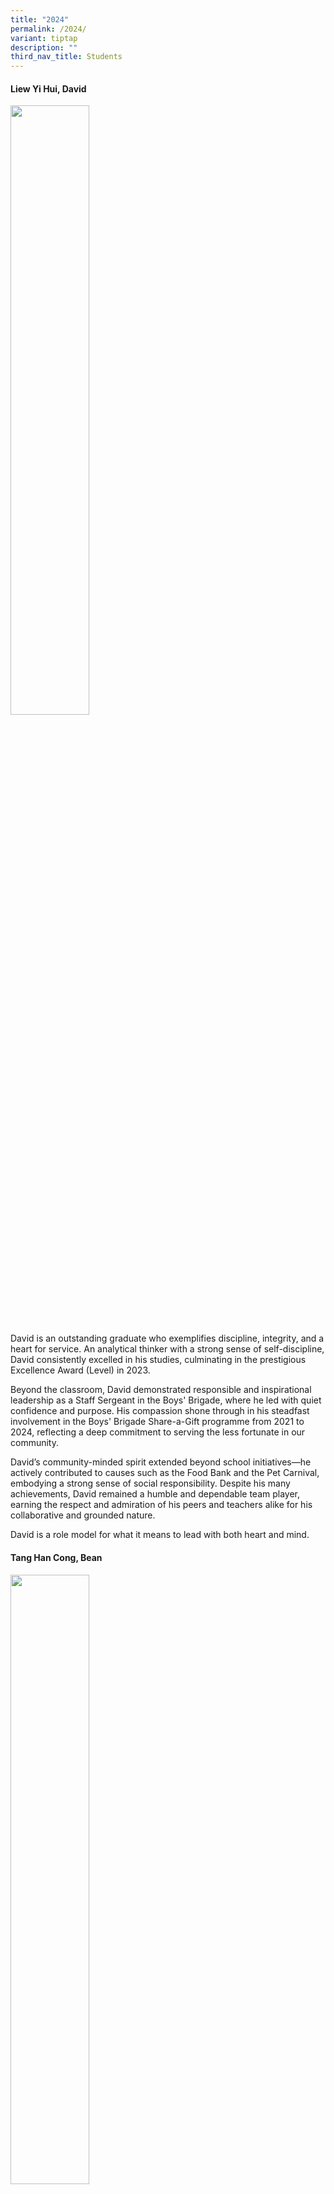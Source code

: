 ```yaml
---
title: "2024"
permalink: /2024/
variant: tiptap
description: ""
third_nav_title: Students
---
```

<p></p>
<h4><strong>Liew Yi Hui, David</strong></h4>
<div class="isomer-image-wrapper">
<img style="width: 50%;" height="auto" width="100%" alt="" src="/images/Students/2024/2.png">
</div>
<p>David is an outstanding graduate who exemplifies discipline, integrity,
and a heart for service. An analytical thinker with a strong sense of self-discipline,
David consistently excelled in his studies, culminating in the prestigious
Excellence Award (Level) in 2023.</p>
<p>Beyond the classroom, David demonstrated responsible and inspirational
leadership as a Staff Sergeant in the Boys' Brigade, where he led with
quiet confidence and purpose. His compassion shone through in his steadfast
involvement in the Boys' Brigade Share-a-Gift programme from 2021 to 2024,
reflecting a deep commitment to serving the less fortunate in our community.</p>
<p>David’s community-minded spirit extended beyond school initiatives—he
actively contributed to causes such as the Food Bank and the Pet Carnival,
embodying a strong sense of social responsibility. Despite his many achievements,
David remained a humble and dependable team player, earning the respect
and admiration of his peers and teachers alike for his collaborative and
grounded nature.</p>
<p>David is a role model for what it means to lead with both heart and mind.</p>
<p></p>
<h4>Tang Han Cong, Bean</h4>
<div class="isomer-image-wrapper">
<img style="width: 50%;" height="auto" width="100%" alt="" src="/images/Students/2024/1.png">
</div>
<p>Bean is a well-rounded and principled graduate whose journey at our school
has been marked by excellence, humility, and unwavering dedication. A natural
leader, Bean rose to the rank of Staff Sergeant in the National Police
Cadet Corps (NPCC) and also served as Class Chairperson in 2024, leading
his peers with responsibility and integrity.</p>
<p>His strong sense of self-discipline and commitment to learning earned
him consistent academic accolades, including the Edusave Scholarship and
Merit Bursary. In recognition of his reliability and outstanding contributions,
he was named <em>Best Unit Cadet</em> in NPCC in 2024—a testament to his
dependability and commitment to his team.</p>
<p>Bean’s diligence extended across multiple disciplines, leading to School
Excellence Awards in various subjects. Despite his many achievements, he
remained grounded and approachable, earning the <em>Model Student</em> title
in both 2022 and 2024. In 2023, he was honoured with the <em>All-Round Excellence Award</em>,
a fitting recognition of his holistic achievements in academics, conduct,
co-curricular activities, and leadership.</p>
<p>Bean exemplifies the spirit of a true student leader—capable, compassionate,
and consistently striving for excellence.</p>
<p></p>
<h4>Richard Lee Candra</h4>
<div class="isomer-image-wrapper">
<img style="width: 50%;" height="auto" width="100%" alt="" src="/images/Students/2024/3.png">
</div>
<p>Richard is a charismatic and compassionate graduate whose time in school
was defined by his ability to inspire others and make a meaningful impact.
A natural leader, Richard stood out for his ability to guide and uplift
his peers, both in the classroom and through his involvement in the Media
Club, where he consistently demonstrated strong teamwork and a collaborative
spirit.</p>
<p>Richard’s personal drive was evident in his commitment to both academic
and personal development. He embraced every opportunity to grow, from excelling
in group projects to stepping up as a confident public speaker. His ability
to engage audiences shone when he delivered impactful presentations on
environmental issues to primary school students, raising awareness with
clarity and conviction.</p>
<p>His heart for the community was equally commendable. Richard was actively
involved in Values-In-Action programmes and community events, where he
formed meaningful connections with elderly residents and contributed to
building a more inclusive society.</p>
<p>With his blend of charisma, compassion, and commitment, Richard leaves
behind a legacy of leadership and service that will continue to inspire
those around him.</p>
<p></p>
<h4>Choong Yun Nee</h4>
<div class="isomer-image-wrapper">
<img style="width: 50%;" height="auto" width="100%" alt="" src="/images/Students/2024/5.png">
</div>
<p>Yun Nee is a driven and compassionate graduate whose secondary school
journey has been marked by resilience, academic excellence, and a deep
sense of social responsibility. A highly motivated learner, Yun Nee was
named <em>Top Student in Level</em> in 2022 and went on to achieve <em>Top Student in Principles of Accounting</em> in
2023—testament to her strong work ethic and intellectual curiosity.</p>
<p>Her quiet strength shone through in her consistent progress over the years,
always striving to improve and support those around her. As a <em>Senior Peer Support Leader</em> throughout
her four years in school, Yun Nee demonstrated strong leadership potential,
offering encouragement and a listening ear to her peers.</p>
<p>Yun Nee also made meaningful contributions to the community and the environment.
As an active member of the Environmental Club, she championed conservation
efforts and took part in various Values-In-Action initiatives. In 2024,
she extended her care to the elderly, patiently guiding residents through
art projects with kindness and respect.</p>
<p>Known for her empathy and humility, Yun Nee is cherished by peers and
teachers alike for her unwavering support and thoughtful presence. She
leaves behind a legacy of quiet strength, service, and excellence.</p>
<p></p>
<h4>Cheong Jia Cheng Wallace</h4>
<p></p>
<div class="isomer-image-wrapper">
<img style="width: 50%;" height="auto" width="100%" alt="" src="/images/Students/2024/4.png">
</div>
<p>Wallace is a dedicated and well-rounded graduate whose school journey
reflects a blend of perseverance, passion, and purpose. Known for his earnestness
and strong work ethic, Wallace was awarded the <em>Edusave Scholarship</em> for
three consecutive years (2021–2023), a testament to his consistent academic
excellence.</p>
<p>Resilient and adaptable, Wallace excelled not only in the classroom but
also in his co-curricular pursuits. A passionate and skilled aeromodelling
enthusiast, he attained <em>Expert Level 4</em> certification in the Singapore
Youth Flying Club and proudly represented the school in multiple inter-school
aeromodelling competitions, showcasing both technical expertise and a competitive
spirit.</p>
<p>His commitment to the environment and the community was equally commendable.
Wallace took part in park clean-up efforts and beach conservation programmes,
while also actively engaging in a range of <em>Values-In-Action</em> initiatives.
In 2024, he brought patience and kindness to community outreach by assisting
elderly residents with art projects, demonstrating his respect and compassion
for others.</p>
<p>Balancing academic achievement with co-curricular excellence, Wallace
stands out as a student who embraces challenges and contributes meaningfully
to every endeavour. His drive, humility, and heart for service make him
a role model for all.</p>
<p></p>
<h4>Yong Diao Dalton </h4>
<div class="isomer-image-wrapper">
<img style="width: 50%;" height="auto" width="100%" alt="" src="/images/Students/2024/6.png">
</div>
<p>Dalton is known for his well-mannered and respectful nature, earning the
admiration of both teachers and peers. His diligent approach to academics
ensures that he consistently puts forth his best effort in all assignments
and class activities, maintaining high standards of work.</p>
<p>Dalton is also highly responsible, consistently completing his tasks well
and on time, demonstrating his commitment to excellence. His trustworthiness
was recognized when he was appointed Class Chairperson in 2020, a role
in which he showcased his leadership abilities and guided his peers effectively.</p>
<p>As a Committee Member in the Infocomm Club, Dalton further displayed his
leadership skills by rallying his juniors to participate in competitions,
fostering a sense of teamwork and enthusiasm. His passion for technology
is evident through his participation in robotics and computational thinking
competitions, where he applied his skills and knowledge to solve complex
problems.</p>
<p>A forward-thinking individual, Dalton completed a Digital Marketing elective
module, broadening his understanding of the evolving technological landscape.
Beyond his academic and extracurricular pursuits, Dalton is empathetic
and actively engages in various community service projects, demonstrating
his dedication to making a positive impact on those around him.</p>
<p>Through his academic diligence, leadership, technological passion, and
commitment to service, Dalton has proven to be a well-rounded and responsible
individual who consistently strives to make a difference in both his academic
and community endeavors.</p>
<p></p>
<h4>Zander Ho Yu Xuan</h4>
<div class="isomer-image-wrapper">
<img style="width: 50%;" height="auto" width="100%" alt="" src="/images/Students/2024/7.png">
</div>
<p>Zander has consistently demonstrated a remarkable dedication to both his
academic and extracurricular endeavors. His diligence is evident in his
ability to consistently excel in his studies, showing a strong commitment
to his academic pursuits. Alongside his academic focus, Zander is known
for his sense of responsibility, always fulfilling his duties with determination
and dedication.</p>
<p>He is also a team player, fostering a positive learning environment by
assisting his peers whenever necessary, proving himself to be a collaborative
and supportive individual. His environmentally conscious mindset shines
through his leadership role as Vice Chairman of the Environmental Club,
where he played a crucial role in leading the club to win the prestigious
Gold Award in the Green School competition.</p>
<p>Zander’s leadership abilities are further demonstrated through his facilitation
of the SELC Seminar and his completion of various leadership modules. His
involvement doesn't stop there, as he showcases his versatility and creativity
by participating in environmental art competitions while maintaining excellence
in his academics.</p>
<p>In addition to his academic and artistic accomplishments, Zander is deeply
socially responsible. He has volunteered his time at Willing Hearts, contributing
to the community, and took a proactive stance in leading an anti-pollution
campaign. Through all his efforts, Zander has shown a well-rounded character,
excelling both in and outside the classroom, and consistently making a
positive impact on the world around him.</p>
<p></p>
<h4>Packiaraj Patric Samantha</h4>
<div class="isomer-image-wrapper">
<img style="width: 50%;" height="auto" width="100%" alt="" src="/images/Students/2024/9.png">
</div>
<p>Samantha has consistently demonstrated a high level of responsibility
and self-discipline. As both a Student Councillor and Class Chairperson,
she has shown exceptional leadership skills, guiding her peers with confidence
and integrity. Her academic excellence is matched by her leadership abilities,
allowing her to thrive in both the classroom and various leadership roles.</p>
<p>Samantha’s leadership journey extends beyond school, having risen to the
positions of President and Master Staff Sergeant in the Girls Brigade,
where she continued to inspire and lead others with determination and dedication.
Her competitive spirit was evident when she placed third in the Creative
Drill Competition and earned a bronze medal in the LGT Challenge, showcasing
her drive and perseverance.</p>
<p>Always up for a challenge, Samantha embraced adventurous opportunities
by participating in demanding outdoor programs, further highlighting her
courage and resilience. Her commitment to making a positive impact extends
beyond school, as she actively volunteered at various community organizations,
demonstrating her civic-mindedness and dedication to helping others.</p>
<p>A true team player, Samantha contributed actively to both school and community
initiatives, working collaboratively with others to achieve common goals.
Her adaptability and ability to connect with peers from diverse backgrounds
reflect her inclusive nature and strong interpersonal skills, making her
a respected and well-rounded individual. Through all her endeavors, Samantha
has proven herself to be a leader, a dedicated student, and a compassionate
member of her community.</p>
<p></p>
<h4>Khambhati Moiz Huzefa</h4>
<div class="isomer-image-wrapper">
<img style="width: 50%;" height="auto" width="100%" alt="" src="/images/Students/2024/8.png">
</div>
<p>Moiz is known for his enthusiastic and curious nature, always eager to
explore new concepts and ideas. His confidence and understanding demeanor
have made him well-liked among his peers, who appreciate his approachable
and supportive personality.</p>
<p>Academically committed, Moiz has demonstrated a strong passion for learning,
achieving a Bronze medal in the Maths Olympiad and participating in both
the Chemistry and Physics Olympiads. His dedication to his studies is matched
by his ability to excel in various fields, particularly in technology.
As Vice-Chairperson of the Infocomm Club, he not only displayed leadership
but also led his team to first place in a hackathon, showcasing his ability
to guide and inspire others.</p>
<p>An innovative thinker, Moiz has thrived in technology competitions and
hackathons, consistently pushing the boundaries of creativity and problem-solving.
His adaptability is reflected in his willingness to take on various roles
in the class committee, where he developed diverse skills and contributed
meaningfully to the success of his class.</p>
<p>Moiz’s compassion is also evident in his volunteer work at a nursing home
and the National Library, where he dedicated his time to helping others.
Through his academic achievements, leadership roles, and community involvement,
Moiz has proven to be a well-rounded and inspiring individual with a passion
for learning and a commitment to making a positive impact.</p>
<p></p>
<h4>Chin Guan Chung</h4>
<div class="isomer-image-wrapper">
<img style="width: 50%;" height="auto" width="100%" alt="" src="/images/Students/2024/10.png">
</div>
<p>Guan Chung is known for his determination and passion in his academic
pursuits. He consistently displays conscientiousness in his work, striving
for excellence and showing a genuine commitment to learning.</p>
<p>His friendly and approachable nature has earned him the respect and admiration
of both peers and teachers. Guan Chung's meticulous attention to detail
is evident in his schoolwork, where he consistently produces high-quality
results and demonstrates a careful, thoughtful approach to every task.</p>
<p>In addition to his academic achievements, Guan Chung has showcased strong
leadership skills through his role as an NCC Sergeant. In this position,
he has demonstrated exceptional abilities in guiding and inspiring his
peers, proving himself to be a reliable and effective leader.</p>
<p>Guan Chung’s sense of social responsibility is equally commendable. He
actively engages in voluntary work, contributing his time and efforts to
various community initiatives and helping those in need. His ability to
balance academic excellence with leadership and community service makes
him a well-rounded individual who excels not only in the classroom but
also in his contributions to the wider community.</p>
<p></p>
<h4>Liu Cheng Xuan</h4>
<p>Cheng Xuan is highly respected by both his peers and teachers for his
sincere and respectful demeanor. His ability to earn the respect of others
is a testament to his strong character and integrity.</p>
<p>A natural team player, Cheng Xuan excels in group activities and leadership
roles, consistently contributing to the success of his teams. His confidence
in communication is also notable, as he demonstrates strong interpersonal
skills that enable him to connect effectively with others, whether in a
collaborative setting or when leading discussions.</p>
<p>Cheng Xuan is open to feedback and always shows a willingness to learn
and improve. This openness to growth has been instrumental in his academic
success, as he approaches his studies with determination and a proactive
attitude, consistently striving to excel.</p>
<p>His leadership abilities have been showcased in his roles as a Staff Sergeant
in the Boys' Brigade and as Student Council President. In these positions,
he not only demonstrated strong leadership but also effectively guided
his team, earning the Intermediary Proficiency Award in recognition of
his dedication and leadership in the Boys' Brigade.</p>
<p>Goal-oriented and driven, Cheng Xuan works diligently towards both his
personal and academic objectives, consistently setting high standards for
himself and working tirelessly to achieve them. His ability to balance
leadership, academics, and personal growth makes him a well-rounded and
admirable student.</p>